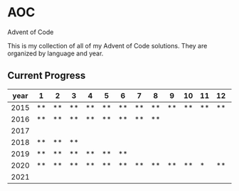 # AOC

Advent of Code

This is my collection of all of my Advent of Code solutions. They are organized by language and year.

## Current Progress

| year | 1    | 2    | 3    | 4    | 5    | 6    | 7    | 8    | 9    | 10   | 11   | 12   | 13   | 14   | 15   | 16   | 17   | 18   | 19  | 20  | 21  | 22  | 23  | 24  | 25  |
| ---- | ---- | ---- | ---- | ---- | ---- | ---- | ---- | ---- | ---- | ---- | ---- | ---- | ---- | ---- | ---- | ---- | ---- | ---- | ---- | ---- | ---- | --- | --- | --- | --- |
| 2015 | \*\* | \*\* | \*\* | \*\* | \*\* | \*\* | \*\* | \*\* | \*\* | \*\* | \*\* | \*\* | \*\* | \*\* | \*\* | \*\* | \*\* | \*\* | \*\* | \*\* | \*\* |     |     |     |     |
| 2016 | \*\* | \*\* | \*\* | \*\* | \*\* | \*\* | \*\* | \*\* |      |      |      |      |      |      |      |      |      |      |     |     |     |     |     |     |     |
| 2017 |      |      |      |      |      |      |      |      |      |      |      |      |      |      |      |      |      |      |     |     |     |     |     |     |     |
| 2018 | \*\* | \*\* | \*\* |      |      |      |      |      |      |      |      |      |      |      |      |      |      |      |     |     |     |     |     |     |     |
| 2019 | \*\* | \*\* | \*\* | \*\* | \*\* | \*\* |      |      |      |      |      |      |      |      |      |      |      |      |     |     |     |     |     |     |     |
| 2020 | \*\* | \*\* | \*\* | \*\* | \*\* | \*\* | \*\* | \*\* | \*\* | \*\* | \*   | \*\* | \*   |      |      |      |      |      |     |     |     |     |     |     |     |
| 2021 |      |      |      |      |      |      |      |      |      |      |      |      |      |      |      |      |      |      |     |     |     |     |     |     |     |
